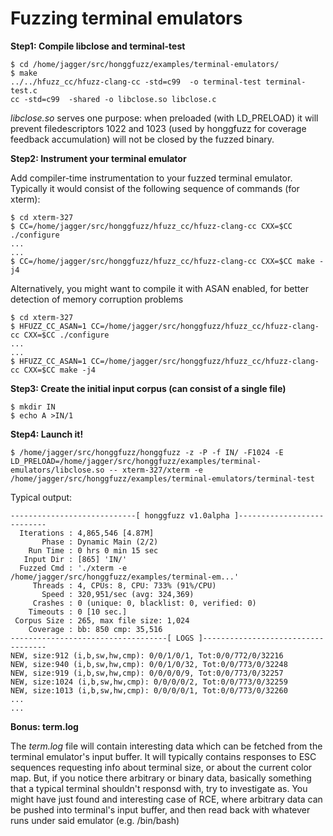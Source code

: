 # Fuzzing terminal emulators #

**Step1: Compile libclose and terminal-test**

```
$ cd /home/jagger/src/honggfuzz/examples/terminal-emulators/
$ make
../../hfuzz_cc/hfuzz-clang-cc -std=c99  -o terminal-test terminal-test.c
cc -std=c99  -shared -o libclose.so libclose.c
```

*libclose.so* serves one purpose: when preloaded (with LD_PRELOAD) it will
prevent filedescriptors 1022 and 1023 (used by honggfuzz for coverage feedback
accumulation) will not be closed by the fuzzed binary.

**Step2: Instrument your terminal emulator**

Add compiler-time instrumentation to your fuzzed terminal emulator. Typically it
would consist of the following sequence of commands (for xterm):

```
$ cd xterm-327
$ CC=/home/jagger/src/honggfuzz/hfuzz_cc/hfuzz-clang-cc CXX=$CC ./configure
...
...
$ CC=/home/jagger/src/honggfuzz/hfuzz_cc/hfuzz-clang-cc CXX=$CC make -j4
```

Alternatively, you might want to compile it with ASAN enabled, for better detection of memory corruption problems

```
$ cd xterm-327
$ HFUZZ_CC_ASAN=1 CC=/home/jagger/src/honggfuzz/hfuzz_cc/hfuzz-clang-cc CXX=$CC ./configure
...
...
$ HFUZZ_CC_ASAN=1 CC=/home/jagger/src/honggfuzz/hfuzz_cc/hfuzz-clang-cc CXX=$CC make -j4
```

**Step3: Create the initial input corpus (can consist of a single file)**

```
$ mkdir IN
$ echo A >IN/1
```

**Step4: Launch it!**

```
$ /home/jagger/src/honggfuzz/honggfuzz -z -P -f IN/ -F1024 -E LD_PRELOAD=/home/jagger/src/honggfuzz/examples/terminal-emulators/libclose.so -- xterm-327/xterm -e /home/jagger/src/honggfuzz/examples/terminal-emulators/terminal-test
```

Typical output:
```
----------------------------[ honggfuzz v1.0alpha ]---------------------------
  Iterations : 4,865,546 [4.87M]
       Phase : Dynamic Main (2/2)
    Run Time : 0 hrs 0 min 15 sec
   Input Dir : [865] 'IN/'
  Fuzzed Cmd : './xterm -e /home/jagger/src/honggfuzz/examples/terminal-em...'
     Threads : 4, CPUs: 8, CPU: 733% (91%/CPU)
       Speed : 320,951/sec (avg: 324,369)
     Crashes : 0 (unique: 0, blacklist: 0, verified: 0)
    Timeouts : 0 [10 sec.]
 Corpus Size : 265, max file size: 1,024
    Coverage : bb: 850 cmp: 35,516
-----------------------------------[ LOGS ]-----------------------------------
NEW, size:912 (i,b,sw,hw,cmp): 0/0/1/0/1, Tot:0/0/772/0/32216
NEW, size:940 (i,b,sw,hw,cmp): 0/0/1/0/32, Tot:0/0/773/0/32248
NEW, size:919 (i,b,sw,hw,cmp): 0/0/0/0/9, Tot:0/0/773/0/32257
NEW, size:1024 (i,b,sw,hw,cmp): 0/0/0/0/2, Tot:0/0/773/0/32259
NEW, size:1013 (i,b,sw,hw,cmp): 0/0/0/0/1, Tot:0/0/773/0/32260
...
...
```

**Bonus: term.log**

The _term.log_ file will contain interesting data which can be fetched from the
terminal emulator's input buffer. It will typically contains responses to ESC
sequences requesting info about terminal size, or about the current color map.
But, if you notice there arbitrary or binary data, basically something that
a typical terminal shouldn't responsd with, try to investigate as. You might
have just found and interesting case of RCE, where arbitrary data can
be pushed into terminal's input buffer, and then read back with whatever runs
under said emulator (e.g. /bin/bash)
